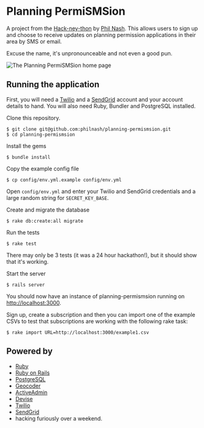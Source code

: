 # Planning PermiSMSion

A project from the [Hack-ney-thon](http://minibarlabs.com/join-us-for-hackney-councils-first-hackney-hack-day/) by [Phil Nash](https://twitter.com/philnash). This allows users to sign up and choose to receive updates on planning permission applications in their area by SMS or email.

Excuse the name, it's unpronounceable and not even a good pun.

![The Planning PermiSMSion home page](https://raw.github.com/philnash/planning-permismsion/master/screenshots/homepage.png)

## Running the application

First, you will need a [Twilio](https://www.twilio.com/) and a [SendGrid](https://sendgrid.com/) account and your account details to hand. You will also need Ruby, Bundler and PostgreSQL installed.

Clone this repository.

    $ git clone git@github.com:philnash/planning-permismsion.git
    $ cd planning-permismsion

Install the gems

    $ bundle install

Copy the example config file

    $ cp config/env.yml.example config/env.yml

Open `config/env.yml` and enter your Twilio and SendGrid credentials and a large random string for `SECRET_KEY_BASE`.

Create and migrate the database

    $ rake db:create:all migrate

Run the tests

    $ rake test

There may only be 3 tests (it was a 24 hour hackathon!), but it should show that it's working.

Start the server

    $ rails server

You should now have an instance of planning-permismsion running on [http://localhost:3000](http://localhost:3000).

Sign up, create a subscription and then you can import one of the example CSVs to test that subscriptions are working with the following rake task:

    $ rake import URL=http://localhost:3000/example1.csv

## Powered by

* [Ruby](https://www.ruby-lang.org/en/)
* [Ruby on Rails](http://rubyonrails.org/)
* [PostgreSQL](http://www.postgresql.org/)
* [Geocoder](http://www.rubygeocoder.com/)
* [ActiveAdmin](http://activeadmin.info/)
* [Devise](https://github.com/plataformatec/devise)
* [Twilio](https://www.twilio.com)
* [SendGrid](https://sendgrid.com/)
* hacking furiously over a weekend.
